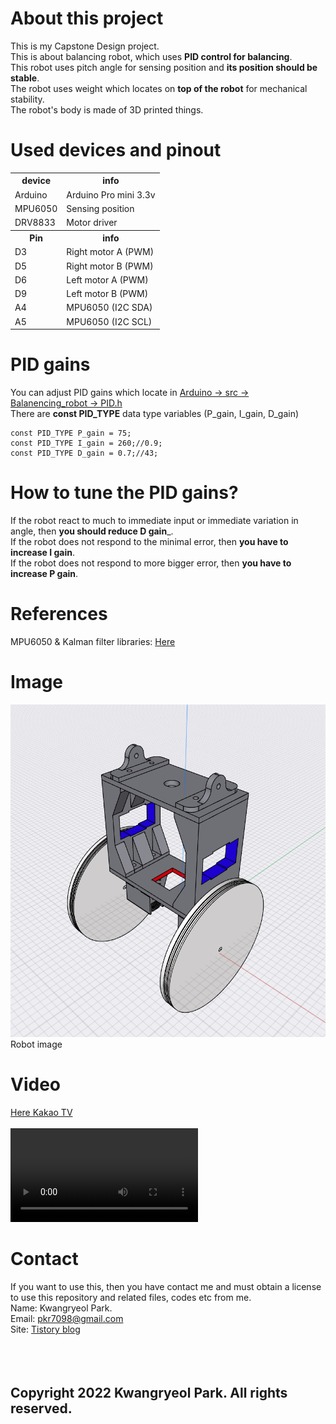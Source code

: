 # About this project
This is my Capstone Design project.   
This is about balancing robot, which uses __PID control for balancing__.   
This robot uses pitch angle for sensing position and __its position should be stable__.   
The robot uses weight which locates on __top of the robot__ for mechanical stability.   
The robot's body is made of 3D printed things.   

# Used devices and pinout
<table style="width:100%">
    <tr>
        <th> device </th>
        <th> info </th>
    </tr>
    <tr>
        <td> Arduino </td>
        <td> Arduino Pro mini 3.3v </td>
    </tr>
    <tr>
        <td> MPU6050 </td>
        <td> Sensing position </td>
    </tr>
    <tr>
        <td> DRV8833 </td>
        <td> Motor driver </td>
    </tr>
    <tr>
        <th> Pin </th>
        <th> info </th>
    </tr>
    <tr>
        <td> D3 </td>
        <td> Right motor A (PWM) </td>
    </tr>
    <tr>
        <td> D5 </td>
        <td> Right motor B (PWM) </td>
    </tr>
    <tr>
        <td> D6 </td>
        <td> Left motor A (PWM) </td>
    </tr>
    <tr>
        <td> D9 </td>
        <td> Left motor B (PWM) </td>
    </tr>
    <tr>
        <td> A4 </td>
        <td> MPU6050 (I2C SDA) </td>
    </tr>
    <tr>
        <td> A5 </td>
        <td> MPU6050 (I2C SCL) </td>
    </tr>
</table>
   
# PID gains
You can adjust PID gains which locate in <a href = "https://github.com/KwangryeolPark/University.4rd.Class.Capstone_Design/blob/master/Arduino/src/Balanencing_robot/PID.h"> Arduino -> src -> Balanencing_robot -> PID.h </a>   
There are __const PID_TYPE__ data type variables (P_gain, I_gain, D_gain)   
```
const PID_TYPE P_gain = 75;
const PID_TYPE I_gain = 260;//0.9;
const PID_TYPE D_gain = 0.7;//43;
``` 
   
# How to tune the PID gains?
If the robot react to much to immediate input or immediate variation in angle, then __you should reduce D gain___.   
If the robot does not respond to the minimal error, then __you have to increase I gain__.   
If the robot does not respond to more bigger error, then __you have to increase P gain__.   

# References
MPU6050 & Kalman filter libraries: <a href="http://www.tkjelectronics.com"> Here </a> 

# Image
<img src="/images/Assemble.png"> Robot image </img>

# Video
<html>
<a href="https://tv.kakao.com/v/429553046"> Here Kakao TV </a>
<br></br>
<video src="/videos/KakaoTalk_20220613_143041636.mp4" controls>
    <source src="/videos/KakaoTalk_20220613_143041636.mp4" type="video/mp4">
</video>
</html>

# Contact
If you want to use this, then you have contact me and must obtain a license to use this repository and related files, codes etc from me.   
Name: Kwangryeol Park.   
Email: pkr7098@gmail.com   
Site: <a href="https://pkr7098.tistory.com/"> Tistory blog </a>   
<br>
<br>
<br>
## Copyright 2022 Kwangryeol Park. All rights reserved.